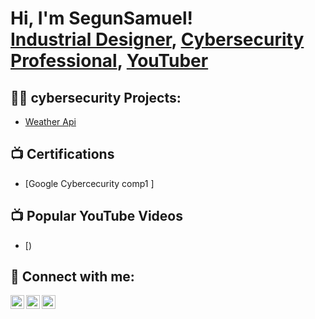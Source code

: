 <h1>Hi, I'm SegunSamuel! <br/><a href="https://github.com/Ngvvast">Industrial Designer</a>, <a href="https://www.linkedin.com/in/ssdesigner/">Cybersecurity Professional</a>, <a href="https://vhiktorhfx.myportfolio.com/">YouTuber</a></h1>

<h2>👨‍💻 cybersecurity Projects:</h2>

  - [Weather Api](https://github.com/Ngvvast/Weather-Api.git)
<h2>📺 Certifications</h2>

- [Google Cybercecurity comp1 ] 



<h2>📺 Popular YouTube Videos</h2>

- [)


<h2> 🤳 Connect with me:</h2>


[<img align="left" alt="JoshMadakor | Twitter" width="22px" src="https://cdn.jsdelivr.net/npm/simple-icons@v3/icons/twitter.svg" />][twitter]
[<img align="left" alt="JoshMadakor | LinkedIn" width="22px" src="https://cdn.jsdelivr.net/npm/simple-icons@v3/icons/linkedin.svg" />][linkedin]
[<img align="left" alt="JoshMadakor | Instagram" width="22px" src="https://cdn.jsdelivr.net/npm/simple-icons@v3/icons/instagram.svg" />][instagram]

[twitter]: https://x.com/Ssdesign15
[instagram]: https://www.instagram.com/ssdcy_ber/
[linkedin]: https://www.linkedin.com/in/ssdesigner/
<!--
**joshmadakor1/joshmadakor1** is a ✨ _special_ ✨ repository because its `README.md` (this file) appears on your GitHub profile.

Here are some ideas to get you started:

- 🔭 I’m currently working on ...
- 🌱 I’m currently learning ...
- 👯 I’m looking to collaborate on ...
- 🤔 I’m looking for help with ...
- 💬 Ask me about ...
- 📫 How to reach me: ...
- 😄 Pronouns: ...
- ⚡ Fun fact: ...
-->
